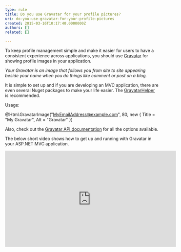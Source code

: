```yaml
---
type: rule
title: Do you use Gravatar for your profile pictures?
uri: do-you-use-gravatar-for-your-profile-pictures
created: 2015-03-16T10:17:40.0000000Z
authors: []
related: []

---
```




<span class='intro'> <p>​To keep profile management simple and make it easier for users to have a consistent experience across applications, you should use <a href="https&#58;//en.gravatar.com/" target="_blank">Gravatar</a> for showing profile images in your application. </p><p><em>Your Gravatar is an image that follows you from site to site appearing beside your name when you do things like comment or post on a blog.</em></p><p>It is simple to set up and if you are developing an MVC application, there are even several Nuget packages to make your life easier. The <a href="https&#58;//www.nuget.org/packages/GravatarHelper/" target="_blank">GravatarHelper</a> is recommended.</p><p class="ssw15-rteElement-P">Usage&#58;&#160;<br></p><p class="ssw15-rteElement-CodeArea">@Html.GravatarImage(&quot;MyEmailAddress@example.com&quot;, 80, new &#123; Title = &quot;My Gravatar&quot;, Alt = &quot;Gravatar&quot; &#125;)</p><p>Also, check out the <a href="https&#58;//en.gravatar.com/site/implement/images/" target="_blank">Gravatar API docu​mentation</a> for all the options available. </p><p>The below short video shows how to get up and running with Gravatar in your ASP.NET MVC&#160;application.&#160;</p><div class="ms-rtestate-read ms-rte-embedcode ms-rte-embedil ms-rtestate-notify"><iframe width="560" height="315" src="https&#58;//www.youtube.com/embed/rjFjVD9jPIk" frameborder="0"></iframe>&#160;</div><p><br></p> </span>




